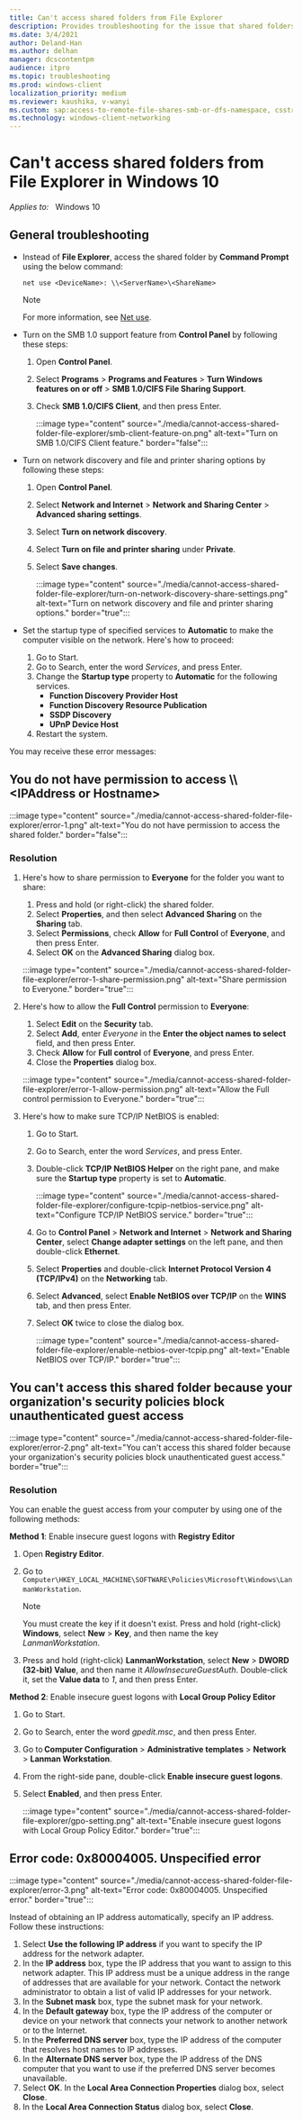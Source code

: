 ```yaml
---
title: Can't access shared folders from File Explorer
description: Provides troubleshooting for the issue that shared folders can't be accessed from File Explorer in Windows 10.
ms.date: 3/4/2021
author: Deland-Han
ms.author: delhan
manager: dcscontentpm
audience: itpro
ms.topic: troubleshooting
ms.prod: windows-client
localization_priority: medium
ms.reviewer: kaushika, v-wanyi
ms.custom: sap:access-to-remote-file-shares-smb-or-dfs-namespace, csstroubleshoot
ms.technology: windows-client-networking
---
```

# Can't access shared folders from File Explorer in Windows 10

_Applies to:_ &nbsp; Windows 10

## General troubleshooting

- Instead of **File Explorer**, access the shared folder by **Command Prompt** using the below command:

    ```console
    net use <DeviceName>: \\<ServerName>\<ShareName>
    ```

    > [!NOTE]
    > For more information, see [Net use](/previous-versions/windows/it-pro/windows-server-2012-r2-and-2012/gg651155(v=ws.11)).

- Turn on the SMB 1.0 support feature from **Control Panel** by following these steps:
    1. Open **Control Panel**.
    2. Select **Programs** > **Programs and Features** > **Turn Windows features on or off** > **SMB 1.0/CIFS File Sharing Support**.
    3. Check **SMB 1.0/CIFS Client**, and then press Enter.

        :::image type="content" source="./media/cannot-access-shared-folder-file-explorer/smb-client-feature-on.png" alt-text="Turn on SMB 1.0/CIFS Client feature." border="false":::
- Turn on network discovery and file and printer sharing options by following these steps:
    1. Open **Control Panel**.
    2. Select **Network and Internet** > **Network and Sharing Center** > **Advanced sharing settings**.
    3. Select **Turn on network discovery**.
    4. Select **Turn on file and printer sharing** under **Private**.
    5. Select **Save changes**.

        :::image type="content" source="./media/cannot-access-shared-folder-file-explorer/turn-on-network-discovery-share-settings.png" alt-text="Turn on network discovery and file and printer sharing options." border="true":::
- Set the startup type of specified services to **Automatic** to make the computer visible on the network. Here's how to proceed:
    1. Go to Start.
    2. Go to Search, enter the word *Services*, and press Enter.
    3. Change the **Startup type** property to **Automatic** for the following services.
       - **Function Discovery Provider Host**
       - **Function Discovery Resource Publication**
       - **SSDP Discovery**
       - **UPnP Device Host**
    4. Restart the system.

You may receive these error messages:

## You do not have permission to access \\\\\<IPAddress or Hostname>

:::image type="content" source="./media/cannot-access-shared-folder-file-explorer/error-1.png" alt-text="You do not have permission to access the shared folder." border="false":::

### Resolution

1. Here's how to share permission to **Everyone** for the folder you want to share:
    1. Press and hold (or right-click) the shared folder.
    2. Select **Properties**, and then select **Advanced Sharing** on the **Sharing** tab.
    3. Select **Permissions**, check **Allow** for **Full Control** of **Everyone**, and then press Enter.
    4. Select **OK** on the **Advanced Sharing** dialog box.

    :::image type="content" source="./media/cannot-access-shared-folder-file-explorer/error-1-share-permission.png" alt-text="Share permission to Everyone." border="true":::
2. Here's how to allow the **Full Control** permission to **Everyone**:
    1. Select **Edit** on the **Security** tab.
    2. Select **Add**, enter *Everyone* in the **Enter the object names to select** field, and then press Enter.
    3. Check **Allow** for **Full control** of **Everyone**, and press Enter.
    4. Close the **Properties** dialog box.

    :::image type="content" source="./media/cannot-access-shared-folder-file-explorer/error-1-allow-permission.png" alt-text="Allow the Full control permission to Everyone." border="true":::
3. Here's how to make sure TCP/IP NetBIOS is enabled:
    1. Go to Start.
    2. Go to Search, enter the word *Services*, and press Enter.
    3. Double-click **TCP/IP NetBIOS Helper** on the right pane, and make sure the **Startup type** property is set to **Automatic**.

       :::image type="content" source="./media/cannot-access-shared-folder-file-explorer/configure-tcpip-netbios-service.png" alt-text="Configure TCP/IP NetBIOS service." border="true":::
    4. Go to **Control Panel** > **Network and Internet** > **Network and Sharing Center**, select **Change adapter settings** on the left pane, and then double-click **Ethernet**.
    5. Select **Properties** and double-click **Internet Protocol Version 4 (TCP/IPv4)** on the **Networking** tab.
    6. Select **Advanced**, select **Enable NetBIOS over TCP/IP** on the **WINS** tab, and then press Enter.
    7. Select **OK** twice to close the dialog box.

       :::image type="content" source="./media/cannot-access-shared-folder-file-explorer/enable-netbios-over-tcpip.png" alt-text="Enable NetBIOS over TCP/IP." border="true":::

## You can't access this shared folder because your organization's security policies block unauthenticated guest access

:::image type="content" source="./media/cannot-access-shared-folder-file-explorer/error-2.png" alt-text="You can't access this shared folder because your organization's security policies block unauthenticated guest access." border="true":::

### Resolution

You can enable the guest access from your computer by using one of the following methods:

**Method 1**: Enable insecure guest logons with **Registry Editor**

1. Open **Registry Editor**.
2. Go to `Computer\HKEY_LOCAL_MACHINE\SOFTWARE\Policies\Microsoft\Windows\LanmanWorkstation`.
    > [!NOTE]
    > You must create the key if it doesn't exist. Press and hold (right-click) **Windows**, select **New** > **Key**, and then name the key *LanmanWorkstation*.

3. Press and hold (right-click) **LanmanWorkstation**, select **New** > **DWORD (32-bit) Value**, and then name it *AllowInsecureGuestAuth*. Double-click it, set the **Value data** to *1*, and then press Enter.

**Method 2**: Enable insecure guest logons with **Local Group Policy Editor**

1. Go to Start.
2. Go to Search, enter the word *gpedit.msc*, and then press Enter.
3. Go to **Computer Configuration** > **Administrative templates** > **Network** > **Lanman Workstation**.
4. From the right-side pane, double-click **Enable insecure guest logons**.
5. Select **Enabled**, and then press Enter.

    :::image type="content" source="./media/cannot-access-shared-folder-file-explorer/gpo-setting.png" alt-text="Enable insecure guest logons with Local Group Policy Editor." border="true":::

## Error code: 0x80004005. Unspecified error

:::image type="content" source="./media/cannot-access-shared-folder-file-explorer/error-3.png" alt-text="Error code: 0x80004005. Unspecified error." border="true":::

Instead of obtaining an IP address automatically, specify an IP address. Follow these instructions:

1. Select **Use the following IP address** if you want to specify the IP address for the network adapter.
2. In the **IP address** box, type the IP address that you want to assign to this network adapter. This IP address must be a unique address in the range of addresses that are available for your network. Contact the network administrator to obtain a list of valid IP addresses for your network.
3. In the **Subnet mask** box, type the subnet mask for your network.
4. In the **Default gateway** box, type the IP address of the computer or device on your network that connects your network to another network or to the Internet.
5. In the **Preferred DNS server** box, type the IP address of the computer that resolves host names to IP addresses.
6. In the **Alternate DNS server** box, type the IP address of the DNS computer that you want to use if the preferred DNS server becomes unavailable.
7. Select **OK**. In the **Local Area Connection Properties** dialog box, select **Close**.
8. In the **Local Area Connection Status** dialog box, select **Close**.
